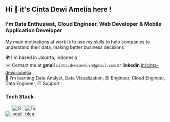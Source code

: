 ## Hi 👋 it's Cinta Dewi Amelia here !

### i'm Data Enthusiast, Cloud Engineer, Web Developer & Mobile Application Developer

My main motivations at work is to use my skills to help companies to understand their data, making better business decisions

🌍  I'm based in Jakarta, Indonesia <br/>
✉️  Contact me at **gmail** `cinta.dewiamelia@gmail.com` or **linkedin** [in/cinta-dewi-amelia](https://www.linkedin.com/in/cinta-dewi-amelia/) <br/>
🧠  I'm learning Data Analyst, Data Visualization, BI Engineer, Cloud Engineer, Data Engineer, IT Support

### Tech Stack 
<p>
  <img src="https://skillicons.dev/icons?i=php,js,jquery,dart,nodejs,python,r,mysql,linux,gcp,aws,wordpress" />
  <img src="https://www.marceldigital.com/media/0yncqj5k/looker-studio-logo-2.png?rmode=max" width="36" height="36" href="https://lookerstudio.google.com" alt="Google Data Studio">
  <img src="https://www.tableau.com/themes/custom/tableau_www/favicon.ico" width="36" height="36" href="https://tableau.com" alt="Tableau">
</p>
